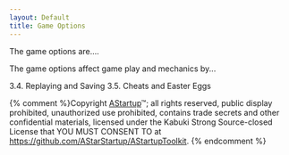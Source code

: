 ```yaml
---
layout: Default
title: Game Options
---
```


The game options are....

The game options affect game play and mechanics by...

3.4.	Replaying and Saving 
3.5.	Cheats and Easter Eggs

{% comment %}Copyright [AStartup](https://astartup.net)™; all rights reserved, public display prohibited, unauthorized use prohibited, contains trade secrets and other confidential materials, licensed under the Kabuki Strong Source-closed License that YOU MUST CONSENT TO at <https://github.com/AStarStartup/AStartupToolkit>. {% endcomment %}
